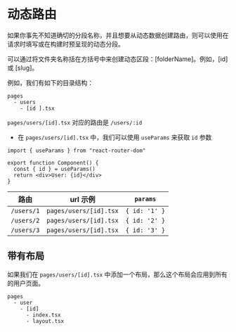 # 动态路由

如果你事先不知道确切的分段名称，并且想要从动态数据创建路由，则可以使用在请求时填写或在构建时预呈现的动态分段。

可以通过将文件夹名称括在方括号中来创建动态区段：[folderName]。例如，[id] 或 [slug]。


例如，我们有如下的目录结构：

```
pages
  - users
    - [id ].tsx
```

`pages/users/[id].tsx` 对应的路由是 `/users/:id`

- 在 `pages/users/[id].tsx` 中，我们可以使用 `useParams` 来获取 `id` 参数

```tsx
import { useParams } from "react-router-dom"

export function Component() {
  const { id } = useParams()
  return <div>User: {id}</div>
}
```

| 路由 | url 示例 | `params` |
| --- | --- | --- |
| `/users/1` | `pages/users/[id].tsx` | `{ id: '1' }` |
| `/users/2` | `pages/users/[id].tsx` | `{ id: '2' }` |
| `/users/3` | `pages/users/[id].tsx` | `{ id: '3' }` |

## 带有布局

如果我们在 `pages/users/[id].tsx` 中添加一个布局，那么这个布局会应用到所有的用户页面。

```
pages
  - user
    - [id]
      - index.tsx
      - layout.tsx
```



